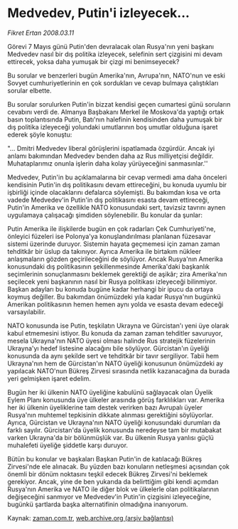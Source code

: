# Medvedev, Putin'i izleyecek...

*Fikret Ertan 2008.03.11*

<tr><td class="metin" colspan="2" style="padding-top: 20px; padding-left: 5px; padding-right: 10px;">Görevi 7 Mayıs günü Putin'den devralacak olan Rusya'nın yeni başkanı Medvedev nasıl bir dış politika izleyecek, selefinin sert çizgisini mi devam ettirecek, yoksa daha yumuşak bir çizgi mi benimseyecek?</td></tr><tr><td class="metin" colspan="2" style="padding-top: 20px; padding-left: 5px; padding-right: 10px;"><p>Bu sorular ve benzerleri bugün Amerika'nın, Avrupa'nın, NATO'nun ve eski Sovyet cumhuriyetlerinin en çok sordukları ve cevap bulmaya çalıştıkları sorular elbette.
<p> Bu sorular sorulurken Putin'in bizzat kendisi geçen cumartesi günü soruların cevabını verdi de. Almanya Başbakanı Merkel ile Moskova'da yaptığı ortak basın toplantısında Putin, Batı'nın halefinin kendisinden daha yumuşak bir dış politika izleyeceği yolundaki umutlarının boş umutlar olduğuna işaret ederek şöyle konuştu:
<p> "... Dmitri Medvedev liberal görüşlerini ispatlamada özgürdür. Ancak iyi anlamı bakımından Medvedev benden daha az Rus milliyetçisi değildir. Muhataplarımız onunla işlerin daha kolay yürüyeceğini sanmasınlar.''
<p> Medvedev, Putin'in bu açıklamalarına bir cevap vermedi ama daha önceleri kendisinin Putin'in dış politikasını devam ettireceğini, bu konuda uyumlu bir işbirliği içinde olacaklarını defalarca söylemişti. Bu bakımdan kısa ve orta vadede Medvedev'in Putin'in dış politikasını esasta devam ettireceği, Putin'in Amerika ve özellikle NATO konusundaki sert, tavizsiz tavrını aynen uygulamaya çalışacağı şimdiden söylenebilir. Bu konular da şunlar:
<p> Putin Amerika ile ilişkilerde bugün en çok radarları Çek Cumhuriyeti'ne, önleyici füzeleri ise Polonya'ya konuşlandırılması planlanan füzesavar sistemi üzerinde duruyor. Sistemin hayata geçmemesi için zaman zaman tehditkâr bir üslup da takınıyor. Ayrıca Amerika ile birtakım nükleer anlaşmaların gözden geçirileceğini de söylüyor. Ancak Rusya'nın Amerika konusundaki dış politikasının şekillenmesinde Amerika'daki başkanlık seçimlerinin sonuçlanmasını beklemek gerektiği de aşikâr; zira Amerika'nın seçilecek yeni başkanının nasıl bir Rusya politikası izleyeceği bilinmiyor. Başkan adayları bu konuda bugüne kadar herhangi bir ipucu da ortaya koymuş değiller. Bu bakımdan önümüzdeki yıla kadar Rusya'nın bugünkü Amerikan politikasının hemen hemen aynı yolda ve esasta devam edeceği varsayılabilir.
<p> NATO konusunda ise Putin, teşkilatın Ukrayna ve Gürcistan'ı yeni üye olarak kabul etmemesini istiyor. Bu konuda da zaman zaman tehditler savuruyor, mesela Ukrayna'nın NATO üyesi olması halinde Rus stratejik füzelerinin Ukrayna'yı hedef listesine alacağını bile söylüyor. Gürcistan'ın üyeliği konusunda da aynı şekilde sert ve tehditkâr bir tavır sergiliyor. Tabii hem Ukrayna'nın hem de Gürcistan'ın NATO üyeliği konusunun önümüzdeki ay yapılacak NATO'nun Bükreş Zirvesi sırasında netlik kazanacağına da burada yeri gelmişken işaret edelim.
<p> Bugün her iki ülkenin NATO üyeliğine kabulünü sağlayacak olan Üyelik Eylem Planı konusunda üye ülkeler arasında görüş farklılıkları var. Amerika her iki ülkenin üyeliklerine tam destek verirken bazı Avrupalı üyeler Rusya'nın muhtemel tepkisinin dikkate alınması gerektiğini söylüyorlar. Ayrıca, Gürcistan ve Ukrayna'nın NATO üyeliği konusundaki durumları da farklı sayılır. Gürcistan'da üyelik konusunda neredeyse tam bir mutabakat varken Ukrayna'da bir bölünmüşlük var. Bu ülkenin Rusya yanlısı güçlü muhalefeti üyeliğe şiddetle karşı duruyor.
<p> Bütün bu konular ve başkaları Başkan Putin'in de katılacağı Bükreş Zirvesi'nde ele alınacak. Bu yüzden bazı konuların netleşmesi açısından çok önemli bir dönüm noktasını teşkil edecek Bükreş Zirvesi'ni beklemek gerekiyor. Ancak, yine de ben yukarıda da belirttiğim gibi kendi açımdan Rusya'nın Amerika ve NATO ile diğer blok ve ülkelerle olan politikalarının değişeceğini sanmıyor ve Medvedev'in Putin'in çizgisini izleyeceğine, bugünkü şartlarda başka alternatifinin olmadığına inanıyorum. <br/></p></p></p></p></p></p></p></p></td></tr>

Kaynak: [zaman.com.tr](http://zaman.com.tr/yazar.do?yazino=663075), [web.archive.org (arşiv bağlantısı)](http://web.archive.org/web/20080504102252/http://www.zaman.com.tr:80/yazar.do?yazino=663075)
